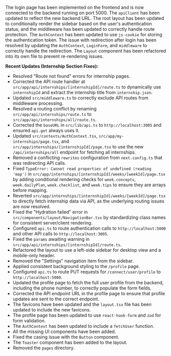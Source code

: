 The login page has been implemented on the frontend and is now connected to the backend running on port 5000. The `apiClient` has been updated to reflect the new backend URL. The root layout has been updated to conditionally render the sidebar based on the user's authentication status, and the middleware has been updated to correctly handle route protection. The `AuthContext` has been updated to use `js-cookie` for storing the authentication token. The issue with redirection after login has been resolved by updating the `AuthContext`, `LoginForm`, and `middleware` to correctly handle the redirection. The `Layout` component has been refactored into its own file to prevent re-rendering issues.

**Recent Updates (Internship Section Fixes):**
- Resolved "Route not found" errors for internship pages.
- Corrected the API route handler at `src/app/api/internships/[internshipId]/route.ts` to dynamically use `internshipId` and extract the internship title from `internship.json`.
- Updated `src/middleware.ts` to correctly exclude API routes from middleware processing.
- Resolved a routing conflict by renaming `src/app/api/internships/route.ts` to `src/app/api/internships/all/route.ts`.
- Corrected the `baseURL` in `src/lib/api.ts` to `http://localhost:3005` and ensured `api.get` always uses it.
- Updated `src/contexts/AuthContext.tsx`, `src/app/my-internships/page.tsx`, and `src/app/internships/[internshipId]/page.tsx` to use the new `/api/internships/all` endpoint for fetching all internships.
- Removed a conflicting `rewrites` configuration from `next.config.ts` that was redirecting API calls.
- Fixed `TypeError: Cannot read properties of undefined (reading 'map')` in `src/app/internships/[internshipId]/weeks/[weekId]/page.tsx` by adding conditional rendering checks for `week.concepts`, `week.dailyPlan`, `week.checklist`, and `week.tips` to ensure they are arrays before mapping.
- Reverted `src/app/internships/[internshipId]/weeks/[weekId]/page.tsx` to directly fetch internship data via API, as the underlying routing issues are now resolved.
- Fixed the "Hydration failed" error in `src/components/layout/NavigationBar.tsx` by standardizing class names for consistent server/client rendering.
- Configured `api.ts` to route authentication calls to `http://localhost:5000` and other API calls to `http://localhost:3005`.
- Fixed the `params` awaiting warning in `src/app/api/internships/[internshipId]/route.ts`.
- Refactored the layout to use a left-side sidebar for desktop view and a mobile-only header.
- Removed the "Settings" navigation item from the sidebar.
- Applied consistent background styling to the `/profile` page.
- Configured `api.ts` to route PUT requests for `/connect/user/profile` to `http://localhost:5000`.
- Updated the profile page to fetch the full user profile from the backend, including the phone number, to correctly populate the form fields.
- Corrected the API endpoint URL in the profile page to ensure that profile updates are sent to the correct endpoint.
- The favicons have been updated and the `layout.tsx` file has been updated to include the new favicons.
- The profile page has been updated to use `react-hook-form` and `zod` for form validation.
- The `AuthContext` has been updated to include a `fetchUser` function.
- All the missing UI components have been added.
- Fixed the casing issue with the `Button` component.
- The `Toaster` component has been added to the layout.
- Removed the `pages` directory.
